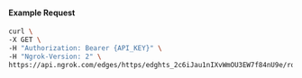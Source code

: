 <!-- Code generated for API Clients. DO NOT EDIT. -->

#### Example Request

```bash
curl \
-X GET \
-H "Authorization: Bearer {API_KEY}" \
-H "Ngrok-Version: 2" \
https://api.ngrok.com/edges/https/edghts_2c6iJau1nIXvWmOU3EW7f84nU9e/routes/edghtsrt_2c6iJYCjTkxSZacbImS5kz1BxFF/compression
```
